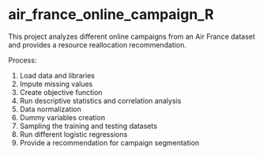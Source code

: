 # air_france_online_campaign_R

This project analyzes different online campaigns from an Air France dataset and provides a resource reallocation recommendation.

Process:
1. Load data and libraries
2. Impute missing values
3. Create objective function
4. Run descriptive statistics and correlation analysis
5. Data normalization
6. Dummy variables creation
7. Sampling the training and testing datasets
8. Run different logistic regressions
9. Provide a recommendation for campaign segmentation
